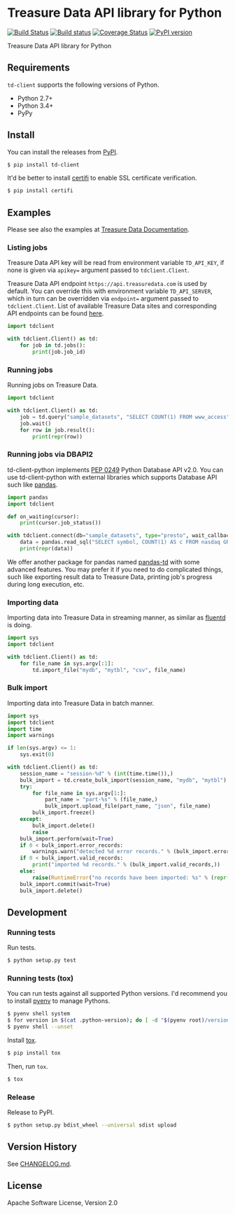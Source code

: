 # Treasure Data API library for Python

[![Build Status](https://travis-ci.org/treasure-data/td-client-python.svg)](https://travis-ci.org/treasure-data/td-client-python)
[![Build status](https://ci.appveyor.com/api/projects/status/eol91l1ag50xee9m/branch/master?svg=true)](https://ci.appveyor.com/project/treasure-data/td-client-python/branch/master)
[![Coverage Status](https://coveralls.io/repos/treasure-data/td-client-python/badge.svg)](https://coveralls.io/r/treasure-data/td-client-python)
[![PyPI version](https://badge.fury.io/py/td-client.svg)](http://badge.fury.io/py/td-client)

Treasure Data API library for Python

## Requirements

`td-client` supports the following versions of Python.

* Python 2.7+
* Python 3.4+
* PyPy

## Install

You can install the releases from [PyPI](https://pypi.python.org/).

```sh
$ pip install td-client
```

It'd be better to install [certifi](https://pypi.python.org/pypi/certifi) to enable SSL certificate verification.

```sh
$ pip install certifi
```

## Examples

Please see also the examples at [Treasure Data Documentation](http://docs.treasuredata.com/articles/rest-api-python-client).

### Listing jobs

Treasure Data API key will be read from environment variable `TD_API_KEY`, if none is given via `apikey=` argument passed to `tdclient.Client`.

Treasure Data API endpoint `https://api.treasuredata.com` is used by default. You can override this with environment variable `TD_API_SERVER`, which in turn can be overridden via `endpoint=` argument passed to `tdclient.Client`. List of available Treasure Data sites and corresponding API endpoints can be found [here](https://support.treasuredata.com/hc/en-us/articles/360001474288-Sites-and-Endpoints).


```python
import tdclient

with tdclient.Client() as td:
    for job in td.jobs():
        print(job.job_id)
```

### Running jobs

Running jobs on Treasure Data.

```python
import tdclient

with tdclient.Client() as td:
    job = td.query("sample_datasets", "SELECT COUNT(1) FROM www_access", type="hive")
    job.wait()
    for row in job.result():
        print(repr(row))
```

### Running jobs via DBAPI2

td-client-python implements [PEP 0249](https://www.python.org/dev/peps/pep-0249/) Python Database API v2.0.
You can use td-client-python with external libraries which supports Database API such like [pandas](http://pandas.pydata.org/).

```python
import pandas
import tdclient

def on_waiting(cursor):
    print(cursor.job_status())

with tdclient.connect(db="sample_datasets", type="presto", wait_callback=on_waiting) as td:
    data = pandas.read_sql("SELECT symbol, COUNT(1) AS c FROM nasdaq GROUP BY symbol", td)
    print(repr(data))
```

We offer another package for pandas named [pandas-td](https://github.com/treasure-data/pandas-td) with some advanced features.
You may prefer it if you need to do complicated things, such like exporting result data to Treasure Data, printing job's
progress during long execution, etc.

### Importing data

Importing data into Treasure Data in streaming manner, as similar as [fluentd](http://www.fluentd.org/) is doing.

```python
import sys
import tdclient

with tdclient.Client() as td:
    for file_name in sys.argv[:1]:
        td.import_file("mydb", "mytbl", "csv", file_name)
```

### Bulk import

Importing data into Treasure Data in batch manner.

```python
import sys
import tdclient
import time
import warnings

if len(sys.argv) <= 1:
    sys.exit(0)

with tdclient.Client() as td:
    session_name = "session-%d" % (int(time.time()),)
    bulk_import = td.create_bulk_import(session_name, "mydb", "mytbl")
    try:
        for file_name in sys.argv[1:]:
            part_name = "part-%s" % (file_name,)
            bulk_import.upload_file(part_name, "json", file_name)
        bulk_import.freeze()
    except:
        bulk_import.delete()
        raise
    bulk_import.perform(wait=True)
    if 0 < bulk_import.error_records:
        warnings.warn("detected %d error records." % (bulk_import.error_records,))
    if 0 < bulk_import.valid_records:
        print("imported %d records." % (bulk_import.valid_records,))
    else:
        raise(RuntimeError("no records have been imported: %s" % (repr(bulk_import.name),)))
    bulk_import.commit(wait=True)
    bulk_import.delete()
```

## Development

### Running tests

Run tests.

```sh
$ python setup.py test
```

### Running tests (tox)

You can run tests against all supported Python versions. I'd recommend you to install [pyenv](https://github.com/yyuu/pyenv) to manage Pythons.

```sh
$ pyenv shell system
$ for version in $(cat .python-version); do [ -d "$(pyenv root)/versions/${version}" ] || pyenv install "${version}"; done
$ pyenv shell --unset
```

Install [tox](https://pypi.python.org/pypi/tox).

```sh
$ pip install tox
```

Then, run `tox`.

```sh
$ tox
```

### Release

Release to PyPI.

```sh
$ python setup.py bdist_wheel --universal sdist upload
```

## Version History

See [CHANGELOG.md](CHANGELOG.md).

## License

Apache Software License, Version 2.0
